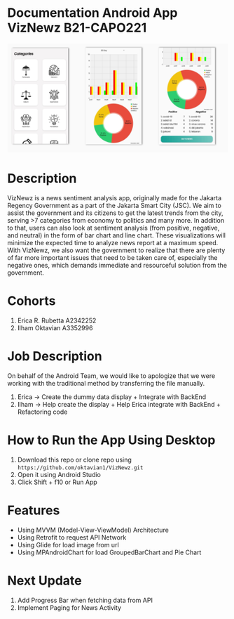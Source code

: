 # Documentation Android App VizNewz B21-CAPO221

![Image1](images/result.PNG)

# Description
VizNewz is a news sentiment analysis app, originally made for the Jakarta Regency Government as a part of the Jakarta Smart City (JSC). We aim to assist the government and its citizens to get the latest trends from the city, serving >7 categories from economy to politics and many more.
In addition to that, users can also look at sentiment analysis (from positive, negative, and neutral) in the form of bar chart and line chart. These visualizations will minimize the expected time to analyze news report at a maximum speed.
With VizNewz, we also want the government to realize that there are plenty of far more important issues that need to be taken care of, especially the negative ones, which demands immediate and resourceful solution from the government.

# Cohorts
1. Erica R. Rubetta A2342252
2. Ilham Oktavian A3352996

# Job Description
On behalf of the Android Team,
we would like to apologize that we were working with the traditional method by transferring the file manually.
1. Erica -> Create the dummy data display + Integrate with BackEnd
2. Ilham -> Help create the display + Help Erica integrate with BackEnd + Refactoring code

# How to Run the App Using Desktop
1. Download this repo or clone repo using `https://github.com/oktavian1/VizNewz.git`
2. Open it using Android Studio
3. Click Shift + f10 or Run App

# Features
- Using MVVM (Model-View-ViewModel) Architecture
- Using Retrofit to request API Network
- Using Glide for load image from url
- Using MPAndroidChart for load GroupedBarChart and Pie Chart

# Next Update
1. Add Progress Bar when fetching data from API
2. Implement Paging for News Activity